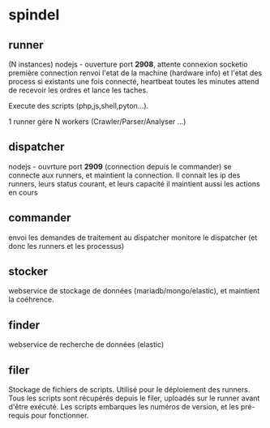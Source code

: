 spindel
=

runner
-
(N instances)
nodejs - ouverture port **2908**, attente connexion socketio
première connection renvoi l'etat de la machine (hardware info) et l'etat des process si existants
une fois connecté, heartbeat toutes les minutes
attend de recevoir les ordres et lance les taches.

Execute des scripts (php,js,shell,pyton...).

1 runner gère N workers (Crawler/Parser/Analyser ...)


dispatcher
-
nodejs - ouvrture port **2909** (connection depuis le commander)
se connecte aux runners, et maintient la connection.
Il connait les ip des runners, leurs status courant, et leurs capacité
il maintient aussi les actions en cours


commander
-
envoi les demandes de traitement au dispatcher
monitore le dispatcher (et donc les runners et les processus)


stocker
-
webservice de stockage de données (mariadb/mongo/elastic), et maintient la coéhrence.


finder
-
webservice de recherche de données (elastic)


filer
-
Stockage de fichiers de scripts. Utilisé pour le déploiement des runners. Tous les scripts sont récupérés depuis le filer, uploadés sur le runner avant d'être exécuté. 
Les scripts embarques les numéros de version, et les pré-requis pour fonctionner. 

